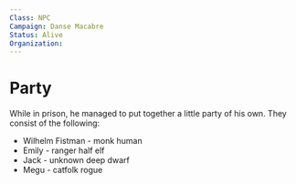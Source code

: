 ```yaml
---
Class: NPC
Campaign: Danse Macabre
Status: Alive
Organization:
---
```

# Party
While in prison, he managed to put together a little party of his own. They consist of the following:
- Wilhelm Fistman - monk human
- Emily - ranger half elf
- Jack - unknown deep dwarf
- Megu - catfolk rogue